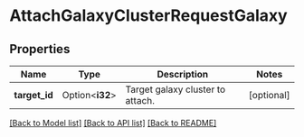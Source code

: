 # AttachGalaxyClusterRequestGalaxy

## Properties

Name | Type | Description | Notes
------------ | ------------- | ------------- | -------------
**target_id** | Option<**i32**> | Target galaxy cluster to attach. | [optional]

[[Back to Model list]](../README.md#documentation-for-models) [[Back to API list]](../README.md#documentation-for-api-endpoints) [[Back to README]](../README.md)


